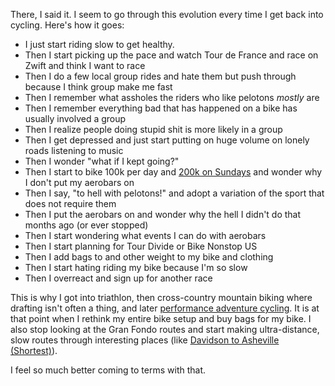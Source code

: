 There, I said it. I seem to go through this evolution every time I get back into cycling. Here's how it goes:

- I just start riding slow to get healthy.
- Then I start picking up the pace and watch Tour de France and race on Zwift and think I want to race
- Then I do a few local group rides and hate them but push through because I think group make me fast
- Then I remember what assholes the riders who like pelotons *mostly* are
- Then I remember everything bad that has happened on a bike has usually involved a group
- Then I realize people doing stupid shit is more likely in a group
- Then I get depressed and just start putting on huge volume on lonely roads listening to music
- Then I wonder "what if I kept going?"
- Then I start to bike 100k per day and [200k on Sundays](../Bikes/Davidson%20to%20Asheville%20(Shortest).md) and wonder why I don't put my aerobars on
- Then I say, "to hell with pelotons!" and adopt a variation of the sport that does not require them
- Then I put the aerobars on and wonder why the hell I didn't do that months ago (or ever stopped)
- Then I start wondering what events I can do with aerobars
- Then I start planning for Tour Divide or Bike Nonstop US
- Then I add bags to and other weight to my bike and clothing
- Then I start hating riding my bike because I'm so slow
- Then I overreact and sign up for another race

This is why I got into triathlon, then cross-country mountain biking where drafting isn't often a thing, and later [performance adventure cycling](Fitness/Performance%20adventure%20cycling%20FTW.md). It is at that point when I rethink my entire bike setup and buy bags for my bike. I also stop looking at the Gran Fondo routes and start making ultra-distance, slow routes through interesting places (like [Davidson to Asheville (Shortest)](../Bikes/Davidson%20to%20Asheville%20(Shortest).md)).

I feel so much better coming to terms with that.